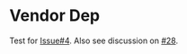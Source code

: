 # Vendor Dep

Test for [Issue#4](https://github.com/johnpena/mock/issues/4).
Also see discussion on [#28](https://github.com/johnpena/mock/pull/28).
